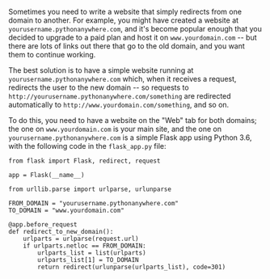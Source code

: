 <!--
.. title: How do I create a web app that redirects from one domain to another?
.. slug: RedirectWebApp
.. date: 2018-02-13 14:35:28 UTC+01:00
.. tags:
.. category:
.. link:
.. description:
.. type: text
-->


Sometimes you need to write a website that simply redirects from one domain to
another.  For example, you might have created a website at `yourusername.pythonanywhere.com`,
and it's become popular enough that you decided to upgrade to a paid plan and
host it on `www.yourdomain.com` -- but there are lots of links out there
that go to the old domain, and you want them to continue working.

The best solution is to have a simple website running at `yourusername.pythonanywhere.com`
which, when it receives a request, redirects the user to the new domain -- so
requests to `http://yourusername.pythonanywhere.com/something` are redirected
automatically to `http://www.yourdomain.com/something`, and so on.

To do this, you need to have a website on the "Web" tab for both domains; the
one on `www.yourdomain.com` is your main site, and the one on `yourusername.pythonanywhere.com`
is a simple Flask app using Python 3.6, with the following code in the
`flask_app.py` file:

    from flask import Flask, redirect, request

    app = Flask(__name__)

    from urllib.parse import urlparse, urlunparse

    FROM_DOMAIN = "yourusername.pythonanywhere.com"
    TO_DOMAIN = "www.yourdomain.com"

    @app.before_request
    def redirect_to_new_domain():
        urlparts = urlparse(request.url)
        if urlparts.netloc == FROM_DOMAIN:
            urlparts_list = list(urlparts)
            urlparts_list[1] = TO_DOMAIN
            return redirect(urlunparse(urlparts_list), code=301)
